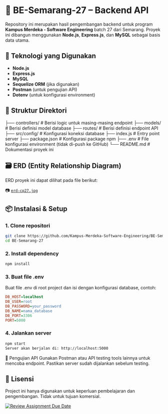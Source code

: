 # 🧠 BE-Semarang-27 – Backend API

Repository ini merupakan hasil pengembangan backend untuk program **Kampus Merdeka - Software Engineering** batch 27 dari Semarang. Proyek ini dibangun menggunakan **Node.js**, **Express.js**, dan **MySQL** sebagai basis data utama.

## 🚀 Teknologi yang Digunakan

- **Node.js**
- **Express.js**
- **MySQL**
- **Sequelize ORM** (jika digunakan)
- **Postman** (untuk pengujian API)
- **Dotenv** (untuk konfigurasi environment)

## 📁 Struktur Direktori

├── controllers/ # Berisi logic untuk masing-masing endpoint
├── models/ # Berisi definisi model database
├── routes/ # Berisi definisi endpoint API
├── src/config/ # Konfigurasi koneksi database
├── index.js # Entry point server
├── package.json # Konfigurasi package npm
├── .env # File konfigurasi environment (tidak di-push ke GitHub)
└── README.md # Dokumentasi proyek ini

## 🗃️ ERD (Entity Relationship Diagram)

ERD proyek ini dapat dilihat pada file berikut:

📷 [`erd-cp27.jpg`](./erd-cp27.jpg)

## 📦 Instalasi & Setup

### 1. Clone repositori

```bash
git clone https://github.com/Kampus-Merdeka-Software-Engineering/BE-Semarang-27.git
cd BE-Semarang-27
```

### 2. Install dependency

```bash
npm install
```

### 3. Buat file .env

Buat file .env di root project dan isi dengan konfigurasi database, contoh:

```ini
DB_HOST=localhost
DB_USER=root
DB_PASSWORD=your_password
DB_NAME=nama_database
DB_PORT=3306
PORT=5000
```

### 4. Jalankan server

```bash
npm start
Server akan berjalan di: http://localhost:5000
```

🧪 Pengujian API
Gunakan Postman atau API testing tools lainnya untuk mencoba endpoint. Pastikan server sudah dijalankan sebelum testing.

## 📝 Lisensi

Project ini hanya digunakan untuk keperluan pembelajaran dan pengembangan. Tidak untuk tujuan komersial.

[![Review Assignment Due Date](https://classroom.github.com/assets/deadline-readme-button-24ddc0f5d75046c5622901739e7c5dd533143b0c8e959d652212380cedb1ea36.svg)](https://classroom.github.com/a/yZWC7OmO)

```

```

```

```
